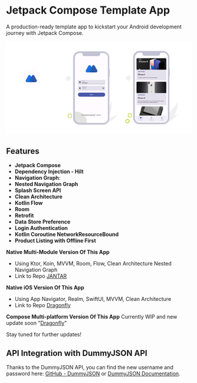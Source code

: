 # Jetpack Compose Template App

A production-ready template app to kickstart your Android development journey with Jetpack Compose.

![App Preview](firefly.png)

## Features

- **Jetpack Compose**
- **Dependency Injection - Hilt**
- **Navigation Graph**: 
- **Nested Navigation Graph**
- **Splash Screen API**
- **Clean Architecture**
- **Kotlin Flow**
- **Room**
- **Retrofit**
- **Data Store Preference**
- **Login Authentication**
- **Kotlin Coroutine NetworkResourceBound**
- **Product Listing with Offline First**


**Native Multi-Module Version Of This App**
- Using Ktor, Koin, MVVM, Room, Flow, Clean Architecture Nested Navigation Graph 
- Link to Repo [JANTAR](https://github.com/iamnaran/jantar)

**Native iOS Version Of This App**
- Using App Navigator, Realm, SwiftUI, MVVM, Clean Architecture 
- Link to Repo [Dragonfly](https://github.com/iamnaran/dragonfly)

**Compose Multi-platform Version Of This App**
Currently WIP and new update soon "[Dragonfly](https://github.com/iamnaran/jellyfish)"

Stay tuned for further updates!

## API Integration with DummyJSON API

Thanks to the DummyJSON API, you can find the new username and password here: [GitHub - DummyJSON](https://github.com/Ovi/DummyJSON) or [DummyJSON Documentation](https://dummyjson.com/docs/auth).


